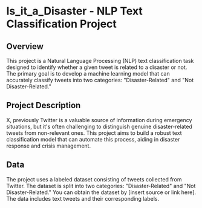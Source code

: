 # Is_it_a_Disaster - **NLP Text Classification Project**
## Overview
This project is a Natural Language Processing (NLP) text classification task designed to identify whether a given tweet is related to a disaster or not. The primary goal is to develop a machine learning model that can accurately classify tweets into two categories: "Disaster-Related" and "Not Disaster-Related."

## Project Description
X, previously Twitter is a valuable source of information during emergency situations, but it's often challenging to distinguish genuine disaster-related tweets from non-relevant ones. This project aims to build a robust text classification model that can automate this process, aiding in disaster response and crisis management.

## Data
The project uses a labeled dataset consisting of tweets collected from Twitter. The dataset is split into two categories: "Disaster-Related" and "Not Disaster-Related." You can obtain the dataset by [insert source or link here]. The data includes text tweets and their corresponding labels.
